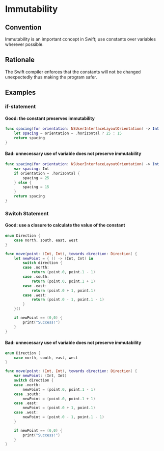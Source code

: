 # Immutability

## Convention

Immutability is an important concept in Swift; use constants over variables wherever possible.

## Rationale

The Swift compiler enforces that the constants will not be changed unexpectedly thus making the program safer.

## Examples

### if-statement

#### Good: the constant preserves immutability

```swift
func spacing(for orientation: NSUserInterfaceLayoutOrientation) -> Int {
    let spacing = orientation = .horizontal ? 25 : 15
    return spacing
}
```

#### Bad: unnecessary use of variable does not preserve immutability

```swift
func spacing(for orientation: NSUserInterfaceLayoutOrientation) -> Int {
    var spacing: Int
    if orientation = .horizontal {
        spacing = 25
    } else {
        spacing = 15
    }
    return spacing
}
```

### Switch Statement

#### Good: use a closure to calculate the value of the constant

```swift
enum Direction {
	case north, south, east, west
}

func move(point: (Int, Int), towards direction: Direction) {
	let newPoint = { () -> (Int, Int) in
		switch direction {
		case .north:
			return (point.0, point.1 - 1)
		case .south:
			return (point.0, point.1 + 1)
		case .east:
			return (point.0 + 1, point.1)
		case .west:
			return (point.0 - 1, point.1 - 1)
		}
	}()

	if newPoint == (0,0) {
		print("Success!")
	}
}
```

#### Bad: unnecessary use of variable does not preserve immutability

```swift
enum Direction {
	case north, south, east, west
}

func move(point: (Int, Int), towards direction: Direction) {
	var newPoint: (Int, Int)
	switch direction {
	case .north:
		newPoint = (point.0, point.1 - 1)
	case .south:
		newPoint = (point.0, point.1 + 1)
	case .east:
		newPoint = (point.0 + 1, point.1)
	case .west:
		newPoint = (point.0 - 1, point.1 - 1)
	}

	if newPoint == (0,0) {
		print("Success!")
	}
}
```
